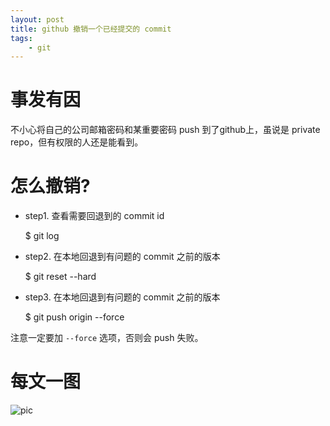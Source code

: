 ```yaml
---
layout: post
title: github 撤销一个已经提交的 commit
tags:
    - git
---
```


# 事发有因

不小心将自己的公司邮箱密码和某重要密码 push 到了github上，虽说是 private repo，但有权限的人还是能看到。

# 怎么撤销?

* step1. 查看需要回退到的 commit id

    $ git log

* step2. 在本地回退到有问题的 commit 之前的版本

    $ git reset --hard <commit-id>

* step3. 在本地回退到有问题的 commit 之前的版本

    $ git push origin <branch-name> --force

注意一定要加 `--force` 选项，否则会 push 失败。

# 每文一图

![pic](http://wallpaper.u.qiniudn.com/amazingmilkywayiv.jpg)
